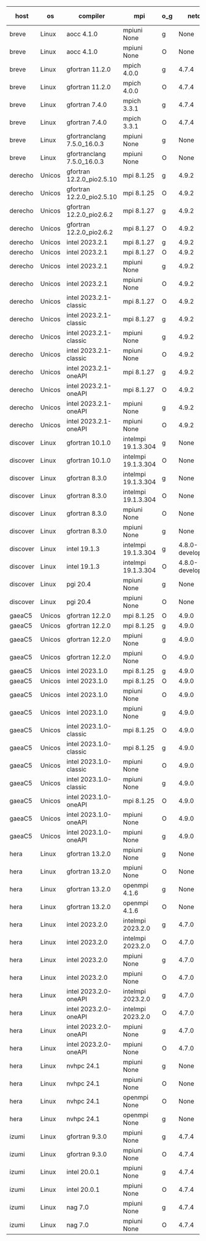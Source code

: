 

| host     | os       | compiler                              | mpi                      | o_g        | netcdf        | build       | u_pass          | u_fail          | s_pass            | s_fail            | e_pass             | e_fail             | nuopc_pass       | nuopc_fail       | artifacts link          |
|----------|----------|---------------------------------------|--------------------------|------------|---------------|-------------|-----------------|-----------------|-------------------|-------------------|--------------------|--------------------|------------------|------------------|-------------------------|
| breve | Linux | aocc 4.1.0 | mpiuni None  | g | None  | PASS | 12439 | 26 | 8 | 0 | 44 | 0 | None | None | <a href="https://github.com/esmf-org/esmf-test-artifacts/tree/24bcfe3c1116c2f7f9ecf7a3d10dda6add2c137e/develop/aocc/4.1.0/g/mpiuni/None" target="_blank">24bcfe3</a> | 
| breve | Linux | aocc 4.1.0 | mpiuni None  | O | None  | PASS | 12439 | 26 | 8 | 0 | 44 | 0 | None | None | <a href="https://github.com/esmf-org/esmf-test-artifacts/tree/da9e8c48b0d3240f711769e69227d3b747f48033/develop/aocc/4.1.0/O/mpiuni/None" target="_blank">da9e8c4</a> | 
| breve | Linux | gfortran 11.2.0 | mpich 4.0.0  | g | 4.7.4  | PASS | 14133 | 0 | 50 | 0 | 81 | 0 | 51 | 0 | <a href="https://github.com/esmf-org/esmf-test-artifacts/tree/795b3114774806eb06d486bd8d3eebb1bcf97752/develop/gfortran/11.2.0/g/mpich/4.0.0" target="_blank">795b311</a> | 
| breve | Linux | gfortran 11.2.0 | mpich 4.0.0  | O | 4.7.4  | PASS | 14133 | 0 | 50 | 0 | 81 | 0 | 51 | 0 | <a href="https://github.com/esmf-org/esmf-test-artifacts/tree/7ff7c7189eb6a52c92582088ff7482849efa7194/develop/gfortran/11.2.0/O/mpich/4.0.0" target="_blank">7ff7c71</a> | 
| breve | Linux | gfortran 7.4.0 | mpich 3.3.1  | g | 4.7.4  | PASS | 14133 | 0 | 50 | 0 | 81 | 0 | 51 | 0 | <a href="https://github.com/esmf-org/esmf-test-artifacts/tree/f9a3d6cfecb33ac5487c67e74b1dc917d0cce41b/develop/gfortran/7.4.0/g/mpich/3.3.1" target="_blank">f9a3d6c</a> | 
| breve | Linux | gfortran 7.4.0 | mpich 3.3.1  | O | 4.7.4  | PASS | 14133 | 0 | 50 | 0 | 81 | 0 | 51 | 0 | <a href="https://github.com/esmf-org/esmf-test-artifacts/tree/ed687ed2778d0a1f0e2898ca6300ca15db6e99bb/develop/gfortran/7.4.0/O/mpich/3.3.1" target="_blank">ed687ed</a> | 
| breve | Linux | gfortranclang 7.5.0_16.0.3 | mpiuni None  | g | None  | PASS | 12465 | 0 | 8 | 0 | 44 | 0 | None | None | <a href="https://github.com/esmf-org/esmf-test-artifacts/tree/d851cabec725fcd7d9c19631b75efe15bddfa3fb/develop/gfortranclang/7.5.0_16.0.3/g/mpiuni/None" target="_blank">d851cab</a> | 
| breve | Linux | gfortranclang 7.5.0_16.0.3 | mpiuni None  | O | None  | PASS | 12465 | 0 | 8 | 0 | 44 | 0 | None | None | <a href="https://github.com/esmf-org/esmf-test-artifacts/tree/2ada8c28a4052b29bbc2fc9b79a8fa1032a4d27d/develop/gfortranclang/7.5.0_16.0.3/O/mpiuni/None" target="_blank">2ada8c2</a> | 
| derecho | Unicos | gfortran 12.2.0_pio2.5.10 | mpi 8.1.25  | g | 4.9.2  | PASS | 14133 | 0 | 50 | 0 | 81 | 0 | 51 | 0 | <a href="https://github.com/esmf-org/esmf-test-artifacts/tree/ede9f0438cce2247ddf2a930646eeaee2750c3d1/develop/gfortran/12.2.0_pio2.5.10/g/mpi/8.1.25" target="_blank">ede9f04</a> | 
| derecho | Unicos | gfortran 12.2.0_pio2.5.10 | mpi 8.1.25  | O | 4.9.2  | PASS | 14133 | 0 | 50 | 0 | 81 | 0 | 51 | 0 | <a href="https://github.com/esmf-org/esmf-test-artifacts/tree/030812a1bd8aa22571fd048587e600b0911aacb5/develop/gfortran/12.2.0_pio2.5.10/O/mpi/8.1.25" target="_blank">030812a</a> | 
| derecho | Unicos | gfortran 12.2.0_pio2.6.2 | mpi 8.1.27  | g | 4.9.2  | PASS | 14133 | 0 | 50 | 0 | 81 | 0 | 51 | 0 | <a href="https://github.com/esmf-org/esmf-test-artifacts/tree/31a13960e6453524c783bed7c558798f3dcdb899/develop/gfortran/12.2.0_pio2.6.2/g/mpi/8.1.27" target="_blank">31a1396</a> | 
| derecho | Unicos | gfortran 12.2.0_pio2.6.2 | mpi 8.1.27  | O | 4.9.2  | PASS | 14133 | 0 | 50 | 0 | 81 | 0 | 51 | 0 | <a href="https://github.com/esmf-org/esmf-test-artifacts/tree/5070c88045f4dc417ca5cca33cd7cb006c4f1b72/develop/gfortran/12.2.0_pio2.6.2/O/mpi/8.1.27" target="_blank">5070c88</a> | 
| derecho | Unicos | intel 2023.2.1 | mpi 8.1.27  | g | 4.9.2  | PASS | 14133 | 0 | 50 | 0 | 81 | 0 | 51 | 0 | <a href="https://github.com/esmf-org/esmf-test-artifacts/tree/359149078a8a2ce3cdc1d3c5a0cabbdb314937f5/develop/intel/2023.2.1/g/mpi/8.1.27" target="_blank">3591490</a> | 
| derecho | Unicos | intel 2023.2.1 | mpi 8.1.27  | O | 4.9.2  | PASS | 14133 | 0 | 50 | 0 | 81 | 0 | 51 | 0 | <a href="https://github.com/esmf-org/esmf-test-artifacts/tree/e92d8d8694329b8ab9a776293ef9d96f1a022a56/develop/intel/2023.2.1/O/mpi/8.1.27" target="_blank">e92d8d8</a> | 
| derecho | Unicos | intel 2023.2.1 | mpiuni None  | g | 4.9.2  | PASS | 12465 | 0 | 8 | 0 | 44 | 0 | None | None | <a href="https://github.com/esmf-org/esmf-test-artifacts/tree/92b489352813938dbe7fe6571feee1a78929a09a/develop/intel/2023.2.1/g/mpiuni/None" target="_blank">92b4893</a> | 
| derecho | Unicos | intel 2023.2.1 | mpiuni None  | O | 4.9.2  | PASS | 12465 | 0 | 8 | 0 | 44 | 0 | None | None | <a href="https://github.com/esmf-org/esmf-test-artifacts/tree/35f615f7922c88be7f9fccd59d1006282aafdb03/develop/intel/2023.2.1/O/mpiuni/None" target="_blank">35f615f</a> | 
| derecho | Unicos | intel 2023.2.1-classic | mpi 8.1.27  | O | 4.9.2  | PASS | None | None | None | None | None | None | None | None | <a href="https://github.com/esmf-org/esmf-test-artifacts/tree/e878acc3cb3bc6ba4dde3d85271b3da9eea7aea2/develop/intel/2023.2.1-classic/O/mpi/8.1.27" target="_blank">e878acc</a> | 
| derecho | Unicos | intel 2023.2.1-classic | mpi 8.1.27  | g | 4.9.2  | PASS | None | None | None | None | None | None | None | None | <a href="https://github.com/esmf-org/esmf-test-artifacts/tree/01cb76e96a123e0fbc8067ffcb7beffa3b889301/develop/intel/2023.2.1-classic/g/mpi/8.1.27" target="_blank">01cb76e</a> | 
| derecho | Unicos | intel 2023.2.1-classic | mpiuni None  | g | 4.9.2  | PASS | None | None | None | None | None | None | None | None | <a href="https://github.com/esmf-org/esmf-test-artifacts/tree/915b0ca8ea196aeb359396b0405735fe1be9b3b3/develop/intel/2023.2.1-classic/g/mpiuni/None" target="_blank">915b0ca</a> | 
| derecho | Unicos | intel 2023.2.1-classic | mpiuni None  | O | 4.9.2  | PASS | None | None | None | None | None | None | None | None | <a href="https://github.com/esmf-org/esmf-test-artifacts/tree/2c802d51a3d15f18c566ac41163627c529ae0898/develop/intel/2023.2.1-classic/O/mpiuni/None" target="_blank">2c802d5</a> | 
| derecho | Unicos | intel 2023.2.1-oneAPI | mpi 8.1.27  | g | 4.9.2  | PASS | None | None | None | None | None | None | None | None | <a href="https://github.com/esmf-org/esmf-test-artifacts/tree/bf520dee8ed05a5c1762ae39b922ce17cec27e51/develop/intel/2023.2.1-oneAPI/g/mpi/8.1.27" target="_blank">bf520de</a> | 
| derecho | Unicos | intel 2023.2.1-oneAPI | mpi 8.1.27  | O | 4.9.2  | PASS | None | None | None | None | None | None | None | None | <a href="https://github.com/esmf-org/esmf-test-artifacts/tree/dddd9a6a9aaf10a380a6c95846371d2ca5fd90ae/develop/intel/2023.2.1-oneAPI/O/mpi/8.1.27" target="_blank">dddd9a6</a> | 
| derecho | Unicos | intel 2023.2.1-oneAPI | mpiuni None  | g | 4.9.2  | PASS | None | None | None | None | None | None | None | None | <a href="https://github.com/esmf-org/esmf-test-artifacts/tree/e3e74c27f4db5d1c052256cad381891b270f0f7b/develop/intel/2023.2.1-oneAPI/g/mpiuni/None" target="_blank">e3e74c2</a> | 
| derecho | Unicos | intel 2023.2.1-oneAPI | mpiuni None  | O | 4.9.2  | PASS | None | None | None | None | None | None | None | None | <a href="https://github.com/esmf-org/esmf-test-artifacts/tree/ebacf718dd2f4c9500508f42358ea767bce76c69/develop/intel/2023.2.1-oneAPI/O/mpiuni/None" target="_blank">ebacf71</a> | 
| discover | Linux | gfortran 10.1.0 | intelmpi 19.1.3.304  | g | None  | PASS | 14118 | 15 | 50 | 0 | 81 | 0 | 51 | 0 | <a href="https://github.com/esmf-org/esmf-test-artifacts/tree/73cc6558596c056731e8122003a850c55c2f15ec/develop/gfortran/10.1.0/g/intelmpi/19.1.3.304" target="_blank">73cc655</a> | 
| discover | Linux | gfortran 10.1.0 | intelmpi 19.1.3.304  | O | None  | PASS | 14118 | 15 | 50 | 0 | 81 | 0 | 51 | 0 | <a href="https://github.com/esmf-org/esmf-test-artifacts/tree/ddfcf20ee926c80b937939bfdb0e8fd1f707e93a/develop/gfortran/10.1.0/O/intelmpi/19.1.3.304" target="_blank">ddfcf20</a> | 
| discover | Linux | gfortran 8.3.0 | intelmpi 19.1.3.304  | g | None  | PASS | 14118 | 15 | 50 | 0 | 81 | 0 | 51 | 0 | <a href="https://github.com/esmf-org/esmf-test-artifacts/tree/4e975b40da34c8f123af79e64acaebfc0e820393/develop/gfortran/8.3.0/g/intelmpi/19.1.3.304" target="_blank">4e975b4</a> | 
| discover | Linux | gfortran 8.3.0 | intelmpi 19.1.3.304  | O | None  | PASS | 14118 | 15 | 50 | 0 | 81 | 0 | 51 | 0 | <a href="https://github.com/esmf-org/esmf-test-artifacts/tree/2e41a06d92a8b31d877dc838350ddc33a44e1e78/develop/gfortran/8.3.0/O/intelmpi/19.1.3.304" target="_blank">2e41a06</a> | 
| discover | Linux | gfortran 8.3.0 | mpiuni None  | O | None  | PASS | 12465 | 0 | 8 | 0 | 44 | 0 | None | None | <a href="https://github.com/esmf-org/esmf-test-artifacts/tree/d97c9472a5456afd3c48a5bbe020ffda8ace165a/develop/gfortran/8.3.0/O/mpiuni/None" target="_blank">d97c947</a> | 
| discover | Linux | gfortran 8.3.0 | mpiuni None  | g | None  | PASS | 12465 | 0 | 8 | 0 | 44 | 0 | None | None | <a href="https://github.com/esmf-org/esmf-test-artifacts/tree/10123133b8bb9d74d8663f823f0d338f3d574949/develop/gfortran/8.3.0/g/mpiuni/None" target="_blank">1012313</a> | 
| discover | Linux | intel 19.1.3 | intelmpi 19.1.3.304  | g | 4.8.0-development  | PASS | 14133 | 0 | 50 | 0 | 81 | 0 | 51 | 0 | <a href="https://github.com/esmf-org/esmf-test-artifacts/tree/5a674b3d417a0bc21e842fd527a2898088fbbaef/develop/intel/19.1.3/g/intelmpi/19.1.3.304" target="_blank">5a674b3</a> | 
| discover | Linux | intel 19.1.3 | intelmpi 19.1.3.304  | O | 4.8.0-development  | PASS | 14133 | 0 | 50 | 0 | 81 | 0 | 51 | 0 | <a href="https://github.com/esmf-org/esmf-test-artifacts/tree/a5353e6451de1acc8f72bf1076d408ceb2511ee8/develop/intel/19.1.3/O/intelmpi/19.1.3.304" target="_blank">a5353e6</a> | 
| discover | Linux | pgi 20.4 | mpiuni None  | g | None  | PASS | 12465 | 0 | 8 | 0 | 44 | 0 | None | None | <a href="https://github.com/esmf-org/esmf-test-artifacts/tree/e2a631a598a212a6b4a0693126473fcbb43e0b87/develop/pgi/20.4/g/mpiuni/None" target="_blank">e2a631a</a> | 
| discover | Linux | pgi 20.4 | mpiuni None  | O | None  | PASS | 12465 | 0 | 8 | 0 | 44 | 0 | None | None | <a href="https://github.com/esmf-org/esmf-test-artifacts/tree/2935a0c5ea9588f993bd4d8ad0f1e8721fd0d3f5/develop/pgi/20.4/O/mpiuni/None" target="_blank">2935a0c</a> | 
| gaeaC5 | Unicos | gfortran 12.2.0 | mpi 8.1.25  | O | 4.9.0  | PASS | None | None | None | None | None | None | None | None | <a href="https://github.com/esmf-org/esmf-test-artifacts/tree/85df5580543cf0f92bfaa33e9b609eefe1fcae57/develop/gfortran/12.2.0/O/mpi/8.1.25" target="_blank">85df558</a> | 
| gaeaC5 | Unicos | gfortran 12.2.0 | mpi 8.1.25  | g | 4.9.0  | PASS | None | None | None | None | None | None | None | None | <a href="https://github.com/esmf-org/esmf-test-artifacts/tree/472ddba6db7f3e45559b3c6674fd277e8740636b/develop/gfortran/12.2.0/g/mpi/8.1.25" target="_blank">472ddba</a> | 
| gaeaC5 | Unicos | gfortran 12.2.0 | mpiuni None  | g | 4.9.0  | PASS | 12465 | 0 | 8 | 0 | 44 | 0 | None | None | <a href="https://github.com/esmf-org/esmf-test-artifacts/tree/4e5634b1356aee1cac7ddf655ce8a402611e4d19/develop/gfortran/12.2.0/g/mpiuni/None" target="_blank">4e5634b</a> | 
| gaeaC5 | Unicos | gfortran 12.2.0 | mpiuni None  | O | 4.9.0  | PASS | 12465 | 0 | 8 | 0 | 44 | 0 | None | None | <a href="https://github.com/esmf-org/esmf-test-artifacts/tree/a5eed4aebe9e66eb35c7077e7a27c1454f676a53/develop/gfortran/12.2.0/O/mpiuni/None" target="_blank">a5eed4a</a> | 
| gaeaC5 | Unicos | intel 2023.1.0 | mpi 8.1.25  | g | 4.9.0  | PASS | None | None | None | None | None | None | None | None | <a href="https://github.com/esmf-org/esmf-test-artifacts/tree/544b85cc272f761124aebe8c58a4fdb4e58f9400/develop/intel/2023.1.0/g/mpi/8.1.25" target="_blank">544b85c</a> | 
| gaeaC5 | Unicos | intel 2023.1.0 | mpi 8.1.25  | O | 4.9.0  | PASS | 14133 | 0 | 50 | 0 | 81 | 0 | 51 | 0 | <a href="https://github.com/esmf-org/esmf-test-artifacts/tree/90a8e3ed9c20cefbe6034f7198608ab26feea322/develop/intel/2023.1.0/O/mpi/8.1.25" target="_blank">90a8e3e</a> | 
| gaeaC5 | Unicos | intel 2023.1.0 | mpiuni None  | O | 4.9.0  | PASS | 12465 | 0 | 8 | 0 | 44 | 0 | None | None | <a href="https://github.com/esmf-org/esmf-test-artifacts/tree/f7ea9cce36a77fbfb20851cad067aad0257ffaf8/develop/intel/2023.1.0/O/mpiuni/None" target="_blank">f7ea9cc</a> | 
| gaeaC5 | Unicos | intel 2023.1.0 | mpiuni None  | g | 4.9.0  | PASS | None | None | None | None | None | None | None | None | <a href="https://github.com/esmf-org/esmf-test-artifacts/tree/fde006c970fd064d26dd2196b9c5766340483d1a/develop/intel/2023.1.0/g/mpiuni/None" target="_blank">fde006c</a> | 
| gaeaC5 | Unicos | intel 2023.1.0-classic | mpi 8.1.25  | O | 4.9.0  | PASS | 14133 | 0 | 50 | 0 | 81 | 0 | 51 | 0 | <a href="https://github.com/esmf-org/esmf-test-artifacts/tree/26994373d081d88abae606b098484a217bd6c8a0/develop/intel/2023.1.0-classic/O/mpi/8.1.25" target="_blank">2699437</a> | 
| gaeaC5 | Unicos | intel 2023.1.0-classic | mpi 8.1.25  | g | 4.9.0  | PASS | None | None | None | None | None | None | None | None | <a href="https://github.com/esmf-org/esmf-test-artifacts/tree/17d8612e525f0482c65e4cd8d64576a6959bfb7e/develop/intel/2023.1.0-classic/g/mpi/8.1.25" target="_blank">17d8612</a> | 
| gaeaC5 | Unicos | intel 2023.1.0-classic | mpiuni None  | O | 4.9.0  | PASS | 12465 | 0 | 8 | 0 | 44 | 0 | None | None | <a href="https://github.com/esmf-org/esmf-test-artifacts/tree/ee1c698e8be48143769159e58f1d58f4908785f7/develop/intel/2023.1.0-classic/O/mpiuni/None" target="_blank">ee1c698</a> | 
| gaeaC5 | Unicos | intel 2023.1.0-classic | mpiuni None  | g | 4.9.0  | PASS | None | None | None | None | None | None | None | None | <a href="https://github.com/esmf-org/esmf-test-artifacts/tree/e39df9154ade7820822cc3de6839f721e583c727/develop/intel/2023.1.0-classic/g/mpiuni/None" target="_blank">e39df91</a> | 
| gaeaC5 | Unicos | intel 2023.1.0-oneAPI | mpi 8.1.25  | O | 4.9.0  | PASS | None | None | None | None | None | None | None | None | <a href="https://github.com/esmf-org/esmf-test-artifacts/tree/6effc6cd24bad091af17f1817bc5d82980641393/develop/intel/2023.1.0-oneAPI/O/mpi/8.1.25" target="_blank">6effc6c</a> | 
| gaeaC5 | Unicos | intel 2023.1.0-oneAPI | mpiuni None  | O | 4.9.0  | PASS | 12465 | 0 | 8 | 0 | 44 | 0 | None | None | <a href="https://github.com/esmf-org/esmf-test-artifacts/tree/43a2fdf8edb58e53cb572a39ac64e752221504e5/develop/intel/2023.1.0-oneAPI/O/mpiuni/None" target="_blank">43a2fdf</a> | 
| gaeaC5 | Unicos | intel 2023.1.0-oneAPI | mpiuni None  | g | 4.9.0  | PASS | None | None | None | None | None | None | None | None | <a href="https://github.com/esmf-org/esmf-test-artifacts/tree/0deee59cf7c0627e45bd3695c82628ecd88996d8/develop/intel/2023.1.0-oneAPI/g/mpiuni/None" target="_blank">0deee59</a> | 
| hera | Linux | gfortran 13.2.0 | mpiuni None  | g | None  | PASS | 12465 | 0 | 8 | 0 | 44 | 0 | None | None | <a href="https://github.com/esmf-org/esmf-test-artifacts/tree/0e125845280fc01e0dc0a8e4972ce1a73f81dafd/develop/gfortran/13.2.0/g/mpiuni/None" target="_blank">0e12584</a> | 
| hera | Linux | gfortran 13.2.0 | mpiuni None  | O | None  | PASS | 12465 | 0 | 8 | 0 | 44 | 0 | None | None | <a href="https://github.com/esmf-org/esmf-test-artifacts/tree/34bca036ba380586bfadf3ac56e6900b5c11b6be/develop/gfortran/13.2.0/O/mpiuni/None" target="_blank">34bca03</a> | 
| hera | Linux | gfortran 13.2.0 | openmpi 4.1.6  | g | None  | PASS | 14133 | 0 | 50 | 0 | 81 | 0 | 51 | 0 | <a href="https://github.com/esmf-org/esmf-test-artifacts/tree/7829f0a4a304ed71f80adc16e55f45419f4cb308/develop/gfortran/13.2.0/g/openmpi/4.1.6" target="_blank">7829f0a</a> | 
| hera | Linux | gfortran 13.2.0 | openmpi 4.1.6  | O | None  | PASS | 14133 | 0 | 50 | 0 | 81 | 0 | 51 | 0 | <a href="https://github.com/esmf-org/esmf-test-artifacts/tree/af7973cdb43c0afee5a3cadce700e814d417994a/develop/gfortran/13.2.0/O/openmpi/4.1.6" target="_blank">af7973c</a> | 
| hera | Linux | intel 2023.2.0 | intelmpi 2023.2.0  | g | 4.7.0  | PASS | 14133 | 0 | 50 | 0 | 81 | 0 | 51 | 0 | <a href="https://github.com/esmf-org/esmf-test-artifacts/tree/5b733f8f147c92f3f75389a22e58b07d540fa532/develop/intel/2023.2.0/g/intelmpi/2023.2.0" target="_blank">5b733f8</a> | 
| hera | Linux | intel 2023.2.0 | intelmpi 2023.2.0  | O | 4.7.0  | PASS | 14133 | 0 | 50 | 0 | 81 | 0 | 51 | 0 | <a href="https://github.com/esmf-org/esmf-test-artifacts/tree/799d49efb49ab359811877e214b13af6b1c91e0e/develop/intel/2023.2.0/O/intelmpi/2023.2.0" target="_blank">799d49e</a> | 
| hera | Linux | intel 2023.2.0 | mpiuni None  | g | 4.7.0  | PASS | 12465 | 0 | 8 | 0 | 44 | 0 | None | None | <a href="https://github.com/esmf-org/esmf-test-artifacts/tree/6481855d06d6d538b86408e3d23b44cfc4cc1fc1/develop/intel/2023.2.0/g/mpiuni/None" target="_blank">6481855</a> | 
| hera | Linux | intel 2023.2.0 | mpiuni None  | O | 4.7.0  | PASS | None | None | None | None | None | None | None | None | <a href="https://github.com/esmf-org/esmf-test-artifacts/tree/513eb2d7f1f921d1994c6fa6b6a9d59e0268b57e/develop/intel/2023.2.0/O/mpiuni/None" target="_blank">513eb2d</a> | 
| hera | Linux | intel 2023.2.0-oneAPI | intelmpi 2023.2.0  | g | 4.7.0  | PASS | None | None | None | None | None | None | None | None | <a href="https://github.com/esmf-org/esmf-test-artifacts/tree/d336a342fbd719573331755264c4b434f1c3f0d2/develop/intel/2023.2.0-oneAPI/g/intelmpi/2023.2.0" target="_blank">d336a34</a> | 
| hera | Linux | intel 2023.2.0-oneAPI | intelmpi 2023.2.0  | O | 4.7.0  | PASS | 14133 | 0 | 49 | 1 | 81 | 0 | 51 | 0 | <a href="https://github.com/esmf-org/esmf-test-artifacts/tree/351d11294ff3c564c5e3587ff9c2660d7257b848/develop/intel/2023.2.0-oneAPI/O/intelmpi/2023.2.0" target="_blank">351d112</a> | 
| hera | Linux | intel 2023.2.0-oneAPI | mpiuni None  | g | 4.7.0  | PASS | 12465 | 0 | 8 | 0 | 44 | 0 | None | None | <a href="https://github.com/esmf-org/esmf-test-artifacts/tree/bb2acd85460274f5b619197e5a40824170638984/develop/intel/2023.2.0-oneAPI/g/mpiuni/None" target="_blank">bb2acd8</a> | 
| hera | Linux | intel 2023.2.0-oneAPI | mpiuni None  | O | 4.7.0  | PASS | 12465 | 0 | 8 | 0 | 44 | 0 | None | None | <a href="https://github.com/esmf-org/esmf-test-artifacts/tree/517c412b466e56b4650984aa243942dfd625beb3/develop/intel/2023.2.0-oneAPI/O/mpiuni/None" target="_blank">517c412</a> | 
| hera | Linux | nvhpc 24.1 | mpiuni None  | g | None  | PASS | 12465 | 0 | 8 | 0 | 44 | 0 | None | None | <a href="https://github.com/esmf-org/esmf-test-artifacts/tree/5bc8e6708d1fe5fd1c770f39a3d6016cac924ad8/develop/nvhpc/24.1/g/mpiuni/None" target="_blank">5bc8e67</a> | 
| hera | Linux | nvhpc 24.1 | mpiuni None  | O | None  | PASS | 12465 | 0 | 8 | 0 | 44 | 0 | None | None | <a href="https://github.com/esmf-org/esmf-test-artifacts/tree/3b9bcd3e9ed35cebc8118948899bafc748b121e1/develop/nvhpc/24.1/O/mpiuni/None" target="_blank">3b9bcd3</a> | 
| hera | Linux | nvhpc 24.1 | openmpi None  | O | None  | PASS | 14133 | 0 | 50 | 0 | 81 | 0 | 51 | 0 | <a href="https://github.com/esmf-org/esmf-test-artifacts/tree/3f6373ae6b43dd2113caf308a2b4a802c24895f9/develop/nvhpc/24.1/O/openmpi/None" target="_blank">3f6373a</a> | 
| hera | Linux | nvhpc 24.1 | openmpi None  | g | None  | PASS | 14133 | 0 | 50 | 0 | 81 | 0 | 51 | 0 | <a href="https://github.com/esmf-org/esmf-test-artifacts/tree/c8be87db548e39ebfd0848e54e8c9778eedf02c3/develop/nvhpc/24.1/g/openmpi/None" target="_blank">c8be87d</a> | 
| izumi | Linux | gfortran 9.3.0 | mpiuni None  | g | 4.7.4  | PASS | 12465 | 0 | 8 | 0 | 44 | 0 | None | None | <a href="https://github.com/esmf-org/esmf-test-artifacts/tree/19afb489c004ce22e35aede6aa07c79111eefc8f/develop/gfortran/9.3.0/g/mpiuni/None" target="_blank">19afb48</a> | 
| izumi | Linux | gfortran 9.3.0 | mpiuni None  | O | 4.7.4  | PASS | 12465 | 0 | 8 | 0 | 44 | 0 | None | None | <a href="https://github.com/esmf-org/esmf-test-artifacts/tree/fed05d84acbf664998a09be3145b88b23f4654a3/develop/gfortran/9.3.0/O/mpiuni/None" target="_blank">fed05d8</a> | 
| izumi | Linux | intel 20.0.1 | mpiuni None  | g | 4.7.4  | PASS | 12465 | 0 | 8 | 0 | 44 | 0 | None | None | <a href="https://github.com/esmf-org/esmf-test-artifacts/tree/4f36eb9c32d7e8666b1ae9ca4adbb7400050d769/develop/intel/20.0.1/g/mpiuni/None" target="_blank">4f36eb9</a> | 
| izumi | Linux | intel 20.0.1 | mpiuni None  | O | 4.7.4  | PASS | 12465 | 0 | 8 | 0 | 44 | 0 | None | None | <a href="https://github.com/esmf-org/esmf-test-artifacts/tree/069c84fac3fdf4b499a7a26c75ac65bdc9ceea53/develop/intel/20.0.1/O/mpiuni/None" target="_blank">069c84f</a> | 
| izumi | Linux | nag 7.0 | mpiuni None  | g | 4.7.4  | PASS | 12465 | 0 | 8 | 0 | 44 | 0 | None | None | <a href="https://github.com/esmf-org/esmf-test-artifacts/tree/d14ac7bc1b78b3018f355e64151b529259ea8d8e/develop/nag/7.0/g/mpiuni/None" target="_blank">d14ac7b</a> | 
| izumi | Linux | nag 7.0 | mpiuni None  | O | 4.7.4  | PASS | 12465 | 0 | 8 | 0 | 44 | 0 | None | None | <a href="https://github.com/esmf-org/esmf-test-artifacts/tree/5794782e34564c8ff5a444f65cdd0e86e49240c6/develop/nag/7.0/O/mpiuni/None" target="_blank">5794782</a> | 
